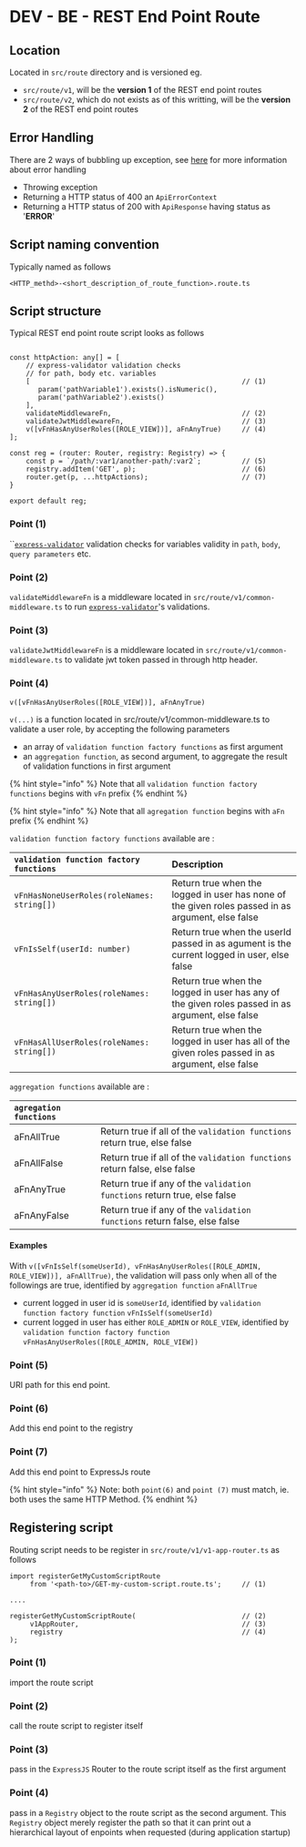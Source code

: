 # DEV - BE - REST End Point Route

## Location

Located in `src/route` directory and is versioned eg.

* `src/route/v1`, will be the **version 1** of the REST end point routes
* `src/route/v2`, which do not exists as of this writting, will be the **version 2** of the REST end point routes

## Error Handling

There are 2 ways of bubbling up exception, see [here](dev-be-error-handling.md) for more information about error handling

* Throwing exception
* Returning a HTTP status of 400  an `ApiErrorContext`
* Returning a HTTP status of 200 with `ApiResponse` having status as '**ERROR**'

## Script naming convention

Typically named as follows

```text
<HTTP_methd>-<short_description_of_route_function>.route.ts
```

## Script structure

Typical REST end point route script looks as follows 

```text

const httpAction: any[] = [
    // express-validator validation checks 
    // for path, body etc. variables
    [                                                    // (1)
       param('pathVariable1').exists().isNumeric(),
       param('pathVariable2').exists()
    ],
    validateMiddlewareFn,                                // (2)
    validateJwtMiddlewareFn,                             // (3)
    v([vFnHasAnyUserRoles([ROLE_VIEW])], aFnAnyTrue)     // (4)
];

const reg = (router: Router, registry: Registry) => {
    const p = `/path/:var1/another-path/:var2`;          // (5)
    registry.addItem('GET', p);                          // (6)
    router.get(p, ...httpActions);                       // (7)
}

export default reg;
```

### Point \(1\)

\`\`[`express-validator`](https://express-validator.github.io/) validation checks for variables validity in `path`, `body`, `query parameters` etc.

### Point \(2\)

`validateMiddlewareFn` is a middleware located in `src/route/v1/common-middleware.ts` to run [`express-validator`](https://express-validator.github.io/)'s validations.

### Point \(3\)

`validateJwtMiddlewareFn` is a middleware located in `src/route/v1/common-middleware.ts` to validate jwt token passed in through http header.

### Point \(4\)

```text
v([vFnHasAnyUserRoles([ROLE_VIEW])], aFnAnyTrue)
```

`v(...)` is a function located in src/route/v1/common-middleware.ts to validate a user role, by accepting the following parameters

* an array of `validation function factory functions` as first argument
* an `aggregation function`, as second argument, to aggregate the result of validation functions in first argument

{% hint style="info" %}
Note that all `validation function factory functions` begins with `vFn` prefix
{% endhint %}

{% hint style="info" %}
Note that all `agregation function` begins with `aFn` prefix
{% endhint %}

`validation function factory functions` available are :

| `validation function factory functions` | Description |
| :--- | :--- |
| `vFnHasNoneUserRoles(roleNames: string[])` | Return true when the logged in user has none of the given roles passed in as argument, else false |
| `vFnIsSelf(userId: number)` | Return true when the userId passed in as agument is the current logged in user, else false |
| `vFnHasAnyUserRoles(roleNames: string[])` | Return true when the logged in user has any of the given roles passed in as argument, else false |
| `vFnHasAllUserRoles(roleNames: string[])` | Return true when the logged in user has all of the given roles passed in as argument, else false |

`aggregation functions` available are :

| `agregation functions` |  |
| :--- | :--- |
| aFnAllTrue | Return true if all of the `validation functions` return true, else false |
| aFnAllFalse | Return true if all of the `validation functions` return false, else false |
| aFnAnyTrue | Return true if any of the `validation functions` return true, else false |
| aFnAnyFalse | Return true if any of the `validation functions` return false, else false |

#### Examples

With `v([vFnIsSelf(someUserId), vFnHasAnyUserRoles([ROLE_ADMIN, ROLE_VIEW])], aFnAllTrue)`, the validation will pass only when all of the followings are true, identified by `aggregation function` `aFnAllTrue`

* current logged in user id is `someUserId`, identified by `validation function factory function` `vFnIsSelf(someUserId)`
* current logged in user has either `ROLE_ADMIN` or `ROLE_VIEW`, identified by `validation function factory function` `vFnHasAnyUserRoles([ROLE_ADMIN, ROLE_VIEW])`

### Point \(5\)

URI path for this end point.

### Point \(6\)

Add this end point to the registry

### Point \(7\)

Add this end point to ExpressJs route

{% hint style="info" %}
Note: both `point(6)` and `point (7)` must match, ie. both uses the same HTTP Method.
{% endhint %}

## Registering script

Routing script needs to be register in `src/route/v1/v1-app-router.ts` as follows

```text
import registerGetMyCustomScriptRoute 
     from '<path-to>/GET-my-custom-script.route.ts';     // (1)

....

registerGetMyCustomScriptRoute(                          // (2)
     v1AppRouter,                                        // (3)
     registry                                            // (4)
);

```

### Point \(1\)

import the route script

### Point \(2\)

call the route script to register itself

### Point \(3\)

pass in the `ExpressJS` Router to the route script itself as the first argument

### Point \(4\)

pass in a `Registry` object to the route script as the second argument. This `Registry` object merely register the path so that it can print out a hierarchical layout of enpoints when requested \(during application startup\)

